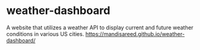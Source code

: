 # weather-dashboard
A website that utilizes a weather API to display current and future weather conditions in various US cities.
https://mandisareed.github.io/weather-dashboard/
